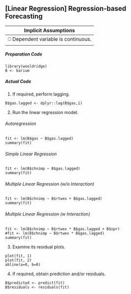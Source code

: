 ## [Linear Regression] Regression-based Forecasting

| Implicit Assumptions |
| :---: |
| :white_medium_square: Dependent variable is continuous. |

##### Preparation Code
```
library(wooldridge)
B <- barium
```
##### Actual Code
1. If required, perform lagging.
```
B$gas.lagged <- dplyr::lag(B$gas,1)
```
2. Run the linear regression model.
###### Autoregression
```
fit <- lm(B$gas ~ B$gas.lagged)
summary(fit)
```
###### Simple Linear Regression
```
fit <- lm(B$chnimp ~ B$gas.lagged)
summary(fit)
```
###### Multiple Linear Regression (w/o Interaction)
```
fit <- lm(B$chnimp ~ B$rtwex + B$gas.lagged)
summary(fit)
```
###### Multiple Linear Regression (w Interaction)
```
fit <- lm(B$chnimp ~ B$rtwex * B$gas.lagged + B$spr)
#fit <- lm(B$chnimp ~ B$rtwex * B$gas.lagged)
summary(fit)
```
3. Examine its residual plots.
```
plot(fit, 1)
plot(fit, 2)
abline(a=0, b=0)
```
4. If required, obtain prediction and/or residuals.
```
B$predicted <- predict(fit)
B$residuals <- residuals(fit)
```
